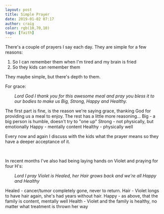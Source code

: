 ```yaml
---
layout: post
title: Simple Prayer
date: 2019-01-02 07:17
author: craig
color: rgb(10,70,10)
tags: [faith]
---
```

There's a couple of prayers I say each day. They are simple for a few reasons:
1) So I can remember them when I'm tired and my brain is fried
2) So they kids can remember them

They maybe simple, but there's depth to them.

For grace:
<p style="padding-left:30px;"><em>Lord God I thank you for this awesome meal and pray you bless it to our bodies to make us Big, Strong, Happy and Healthy.</em></p>
The first part is fine, is the reason we're saying grace, thanking God for providing us a meal to enjoy.
The rest has a little more reasoning...
Big - a big person is humble, doesn't try to "one up"
Strong - not physically, but emotionally
Happy - mentally content
Healthy - physically well

Every now and again I discuss with the kids what the prayer means so they have a deeper acceptance of it.

&nbsp;

In recent months I've also had being laying hands on Violet and praying for four H's:
<p style="padding-left:30px;"><em>Lord I pray Violet is Healed, her Hair grows back and we're all Happy and Healthy</em></p>
Healed - cancer/tumor completely gone, never to return.
Hair - Violet longs to have hair again, she's had years without hair.
Happy - as above, that the family is content, mentally well
Health - Violet and the family is healthy, no matter what treatment is thrown her way
